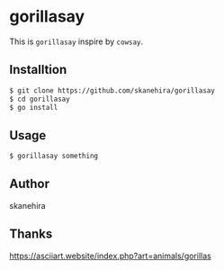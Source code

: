# gorillasay
This is `gorillasay` inspire by `cowsay`.

## Installtion
```sh
$ git clone https://github.com/skanehira/gorillasay
$ cd gorillasay
$ go install
```

## Usage
```sh
$ gorillasay something
```

## Author
skanehira

## Thanks
https://asciiart.website/index.php?art=animals/gorillas
